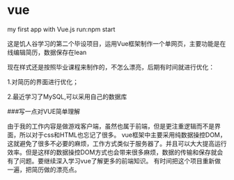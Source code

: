 # vue
my first app with Vue.js
run:npm start


这是饥人谷学习的第二个毕设项目，运用Vue框架制作一个单网页，主要功能是在线编辑简历，数据保存在lean

现在样式还是按照毕业课程来制作的，不怎么漂亮，后期有时间就进行优化：

1.对简历的界面进行优化；

2.最近学习了MySQL,可以采用自己的数据库


###写一点对VUE简单理解

由于我的工作内容是做游戏客户端，虽然也属于前端，但是更注重逻辑而不是界面，所以对于css和HTML也忘记了很多。
vue框架中主要采用纯数据操控DOM，这就避免了很多不必要的麻烦，工作方式类似于服务器了。并且可以大大提高运行效率。但是这样的数据操控DOM方式也会带来很多麻烦，数据的传输和保存就会有了问题。要继续深入学习vue了解更多的前端知识。
有时间把这个项目重新做一遍，把简历做的漂亮点。
